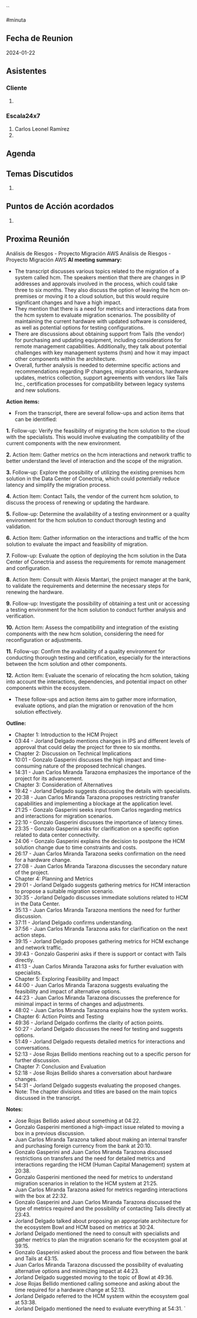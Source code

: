 ``

#minuta
## Fecha de Reunion
2024-01-22

## Asistentes

### Cliente
1. 
### Escala24x7
1. Carlos Leonel Ramírez
2. 

## Agenda

## Temas Discutidos
1. 

## Puntos de Acción acordados
1. 

## Proxima Reunión

Análisis de Riesgos - Proyecto Migración AWS
Análisis de Riesgos - Proyecto Migración AWS
**AI meeting summary:**

- The transcript discusses various topics related to the migration of a system called hcm. The speakers mention that there are changes in IP addresses and approvals involved in the process, which could take three to six months. They also discuss the option of leaving the hcm on-premises or moving it to a cloud solution, but this would require significant changes and have a high impact.
- They mention that there is a need for metrics and interactions data from the hcm system to evaluate migration scenarios. The possibility of maintaining the current hardware with updated software is considered, as well as potential options for testing configurations.
- There are discussions about obtaining support from Tails (the vendor) for purchasing and updating equipment, including considerations for remote management capabilities. Additionally, they talk about potential challenges with key management systems (hsm) and how it may impact other components within the architecture.
- Overall, further analysis is needed to determine specific actions and recommendations regarding IP changes, migration scenarios, hardware updates, metrics collection, support agreements with vendors like Tails Inc., certification processes for compatibility between legacy systems and new solutions.

**Action items:**

- From the transcript, there are several follow-ups and action items that can be identified:

**1.** Follow-up: Verify the feasibility of migrating the hcm solution to the cloud with the specialists. This would involve evaluating the compatibility of the current components with the new environment.

**2.** Action Item: Gather metrics on the hcm interactions and network traffic to better understand the level of interaction and the scope of the migration.

**3.** Follow-up: Explore the possibility of utilizing the existing premises hcm solution in the Data Center of Conectria, which could potentially reduce latency and simplify the migration process.

**4.** Action Item: Contact Tails, the vendor of the current hcm solution, to discuss the process of renewing or updating the hardware.

**5.** Follow-up: Determine the availability of a testing environment or a quality environment for the hcm solution to conduct thorough testing and validation.

**6.** Action Item: Gather information on the interactions and traffic of the hcm solution to evaluate the impact and feasibility of migration.

**7.** Follow-up: Evaluate the option of deploying the hcm solution in the Data Center of Conectria and assess the requirements for remote management and configuration.

**8.** Action Item: Consult with Alexis Mantari, the project manager at the bank, to validate the requirements and determine the necessary steps for renewing the hardware.

**9.** Follow-up: Investigate the possibility of obtaining a test unit or accessing a testing environment for the hcm solution to conduct further analysis and verification.

**10.** Action Item: Assess the compatibility and integration of the existing components with the new hcm solution, considering the need for reconfiguration or adjustments.

**11.** Follow-up: Confirm the availability of a quality environment for conducting thorough testing and certification, especially for the interactions between the hcm solution and other components.

**12.** Action Item: Evaluate the scenario of relocating the hcm solution, taking into account the interactions, dependencies, and potential impact on other components within the ecosystem.

- These follow-ups and action items aim to gather more information, evaluate options, and plan the migration or renovation of the hcm solution effectively.

**Outline:**

- Chapter 1: Introduction to the HCM Project
- 03:44 - Jorland Delgado mentions changes in IPS and different levels of approval that could delay the project for three to six months.
- Chapter 2: Discussion on Technical Implications
- 10:01 - Gonzalo Gasperini discusses the high impact and time-consuming nature of the proposed technical changes.
- 14:31 - Juan Carlos Miranda Tarazona emphasizes the importance of the project for its advancement.
- Chapter 3: Consideration of Alternatives
- 19:42 - Jorland Delgado suggests discussing the details with specialists.
- 20:38 - Juan Carlos Miranda Tarazona proposes restricting transfer capabilities and implementing a blockage at the application level.
- 21:25 - Gonzalo Gasperini seeks input from Carlos regarding metrics and interactions for migration scenarios.
- 22:10 - Gonzalo Gasperini discusses the importance of latency times.
- 23:35 - Gonzalo Gasperini asks for clarification on a specific option related to data center connectivity.
- 24:06 - Gonzalo Gasperini explains the decision to postpone the HCM solution change due to time constraints and costs.
- 26:17 - Juan Carlos Miranda Tarazona seeks confirmation on the need for a hardware change.
- 27:08 - Juan Carlos Miranda Tarazona discusses the secondary nature of the project.
- Chapter 4: Planning and Metrics
- 29:01 - Jorland Delgado suggests gathering metrics for HCM interaction to propose a suitable migration scenario.
- 30:35 - Jorland Delgado discusses immediate solutions related to HCM in the Data Center.
- 35:13 - Juan Carlos Miranda Tarazona mentions the need for further discussion.
- 37:11 - Jorland Delgado confirms understanding.
- 37:56 - Juan Carlos Miranda Tarazona asks for clarification on the next action steps.
- 39:15 - Jorland Delgado proposes gathering metrics for HCM exchange and network traffic.
- 39:43 - Gonzalo Gasperini asks if there is support or contact with Tails directly.
- 41:13 - Juan Carlos Miranda Tarazona asks for further evaluation with specialists.
- Chapter 5: Exploring Feasibility and Impact
- 44:00 - Juan Carlos Miranda Tarazona suggests evaluating the feasibility and impact of alternative options.
- 44:23 - Juan Carlos Miranda Tarazona discusses the preference for minimal impact in terms of changes and adjustments.
- 48:02 - Juan Carlos Miranda Tarazona explains how the system works.
- Chapter 6: Action Points and Testing
- 49:36 - Jorland Delgado confirms the clarity of action points.
- 50:27 - Jorland Delgado discusses the need for testing and suggests options.
- 51:49 - Jorland Delgado requests detailed metrics for interactions and conversations.
- 52:13 - Jose Rojas Bellido mentions reaching out to a specific person for further discussion.
- Chapter 7: Conclusion and Evaluation
- 52:18 - Jose Rojas Bellido shares a conversation about hardware changes.
- 54:31 - Jorland Delgado suggests evaluating the proposed changes.
- Note: The chapter divisions and titles are based on the main topics discussed in the transcript.

**Notes:**

- Jose Rojas Bellido asked about something at 04:22.
- Gonzalo Gasperini mentioned a high-impact issue related to moving a box in a previous discussion.
- Juan Carlos Miranda Tarazona talked about making an internal transfer and purchasing foreign currency from the bank at 20:10.
- Gonzalo Gasperini and Juan Carlos Miranda Tarazona discussed restrictions on transfers and the need for detailed metrics and interactions regarding the HCM (Human Capital Management) system at 20:38.
- Gonzalo Gasperini mentioned the need for metrics to understand migration scenarios in relation to the HCM system at 21:25.
- Juan Carlos Miranda Tarazona asked for metrics regarding interactions with the box at 22:32.
- Gonzalo Gasperini and Juan Carlos Miranda Tarazona discussed the type of metrics required and the possibility of contacting Tails directly at 23:43.
- Jorland Delgado talked about proposing an appropriate architecture for the ecosystem Bowl and HCM based on metrics at 30:24.
- Jorland Delgado mentioned the need to consult with specialists and gather metrics to plan the migration scenario for the ecosystem goal at 39:15.
- Gonzalo Gasperini asked about the process and flow between the bank and Tails at 43:15.
- Juan Carlos Miranda Tarazona discussed the possibility of evaluating alternative options and minimizing impact at 44:23.
- Jorland Delgado suggested moving to the topic of Bowl at 49:36.
- Jose Rojas Bellido mentioned calling someone and asking about the time required for a hardware change at 52:13.
- Jorland Delgado referred to the HCM system within the ecosystem goal at 53:38.
- Jorland Delgado mentioned the need to evaluate everything at 54:31.
`
